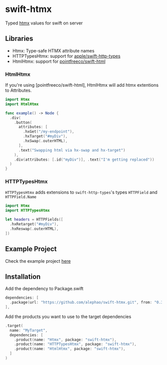 # swift-htmx

Typed [htmx](https://htmx.org) values for swift on server

## Libraries

* Htmx: Type-safe HTMX attribute names
* HTTPTypesHtmx: support for [apple/swift-http-types](https://github.com/apple/swift-http-types)
* HtmlHtmx: support for [pointfreeco/swift-html](https://github.com/pointfreeco/swift-html)

### HtmlHtmx

If you're using [pointfreeco/swift-html], HtmlHtmx will add htmx extentions to Attributes.

```swift
import Htmx
import HtmlHtmx

func example() -> Node {
  .div(
    .button(
      attributes: [
        .hxGet("/my-endpoint"),
        .hxTarget("#myDiv"),
        .hxSwap(.outerHTML),
      ],
      .text("Swapping html via hx-swap and hx-target")
    ),
    .div(attributes: [.id("myDiv")], .text("I'm getting replaced"))
  )
}
```

### HTTPTypesHtmx

`HTTPTypesHtmx` adds extensions to `swift-http-types`'s types `HTTPField` and `HTTPField.Name`

```swift 
import Htmx
import HTTPTypesHtmx

let headers = HTTPFields([
  .hxRetarget("#myDiv"),
  .hxReswap(.outerHTML),
])
```

## Example Project

Check the example project [here](Examples)

## Installation

Add the dependency to Package.swift

```swift
dependencies: [
  .package(url: "https://github.com/alephao/swift-htmx.git", from: "0.3.0")
],
```

Add the products you want to use to the target dependencies

```swift
.target(
  name: "MyTarget",
  dependencies: [
    .product(name: "Htmx", package: "swift-htmx"),
    .product(name: "HTTPTypesHtmx", package: "swift-htmx"),
    .product(name: "HtmlHtmx", package: "swift-htmx"),
  ]
)
```
